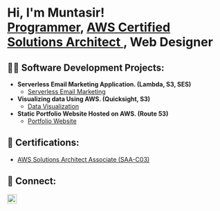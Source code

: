<h1>Hi, I'm Muntasir! <br/><a href="https://github.com/MuntasirMohammed">Programmer</a>, <a href="https://www.linkedin.com/in/muntasirmohammed/"> AWS Certified Solutions Architect </a>, <a> Web Designer </a></h1>


<h2>👨‍💻 Software Development Projects:</h2>

- <b>Serverless Email Marketing Application. (Lambda, S3, SES)</b>
  - [Serverless Email Marketing](https://github.com/joshmadakor1/Algorithms-Practice)
- <b>Visualizing data Using AWS. (Quicksight, S3)</b>
  - [Data Visualization](https://github.com/joshmadakor1/4chan-Image-Analysis-Middleware-C964)  
- <b>Static Portfolio Website Hosted on AWS. (Route 53)</b>
  - [Portfolio Website](https://github.com/joshmadakor1/Algorithms-Practice)


<h2>📜 Certifications:</h2>

- [AWS Solutions Architect Associate (SAA-C03)](https://github.com/joshmadakor1/Algorithms-Practice) 


<h2>📲 Connect:</h2>

[<img align="left" alt="JoshMadakor | LinkedIn" width="22px" src="https://cdn.jsdelivr.net/npm/simple-icons@v3/icons/linkedin.svg" />][linkedin]

[linkedin]:https://www.linkedin.com/in/muntasirmohammed/

<!--
**MuntasirMohammed/MuntasirMohammed** is a ✨ _special_ ✨ repository because its `README.md` (this file) appears on your GitHub profile.

Here are some ideas to get you started:

- 🔭 I’m currently working on ...
- 🌱 I’m currently learning ...
- 👯 I’m looking to collaborate on ...
- 🤔 I’m looking for help with ...
- 💬 Ask me about ...
- 📫 How to reach me: ...
- 😄 Pronouns: ...
- ⚡ Fun fact: ...
-->
